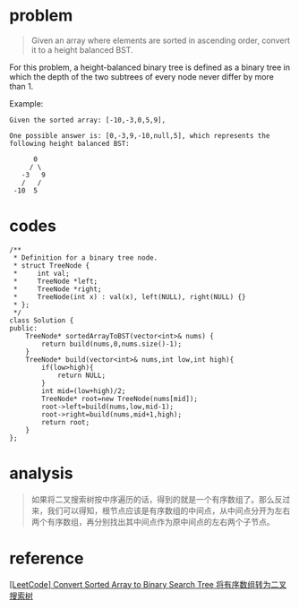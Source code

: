 # problem
>Given an array where elements are sorted in ascending order, convert it to a height balanced BST.

For this problem, a height-balanced binary tree is defined as a binary tree in which the depth of the two subtrees of every node never differ by more than 1.

Example:
```
Given the sorted array: [-10,-3,0,5,9],

One possible answer is: [0,-3,9,-10,null,5], which represents the following height balanced BST:

      0
     / \
   -3   9
   /   /
 -10  5
```

# codes
```
/**
 * Definition for a binary tree node.
 * struct TreeNode {
 *     int val;
 *     TreeNode *left;
 *     TreeNode *right;
 *     TreeNode(int x) : val(x), left(NULL), right(NULL) {}
 * };
 */
class Solution {
public:
    TreeNode* sortedArrayToBST(vector<int>& nums) {
        return build(nums,0,nums.size()-1);
    }
    TreeNode* build(vector<int>& nums,int low,int high){
        if(low>high){
            return NULL;
        }
        int mid=(low+high)/2;
        TreeNode* root=new TreeNode(nums[mid]);
        root->left=build(nums,low,mid-1);
        root->right=build(nums,mid+1,high);
        return root;
    }
};
```

# analysis
>如果将二叉搜索树按中序遍历的话，得到的就是一个有序数组了。那么反过来，我们可以得知，根节点应该是有序数组的中间点，从中间点分开为左右两个有序数组，再分别找出其中间点作为原中间点的左右两个子节点。

# reference
[[LeetCode] Convert Sorted Array to Binary Search Tree 将有序数组转为二叉搜索树][1]

[1]: http://www.cnblogs.com/grandyang/p/4295245.html